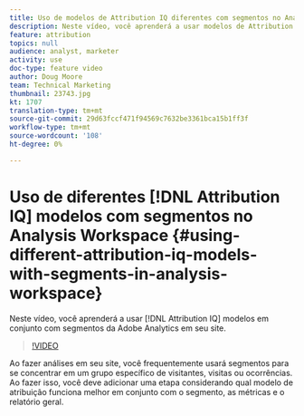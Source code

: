 ```yaml
---
title: Uso de modelos de Attribution IQ diferentes com segmentos no Analysis Workspace
description: Neste vídeo, você aprenderá a usar modelos de Attribution IQ em conjunto com segmentos do Adobe Analytics em seu site.
feature: attribution
topics: null
audience: analyst, marketer
activity: use
doc-type: feature video
author: Doug Moore
team: Technical Marketing
thumbnail: 23743.jpg
kt: 1707
translation-type: tm+mt
source-git-commit: 29d63fccf471f94569c7632be3361bca15b1ff3f
workflow-type: tm+mt
source-wordcount: '108'
ht-degree: 0%

---
```



# Uso de diferentes [!DNL Attribution IQ] modelos  com segmentos no Analysis Workspace {#using-different-attribution-iq-models-with-segments-in-analysis-workspace}

Neste vídeo, você aprenderá a usar [!DNL Attribution IQ] modelos  em conjunto com segmentos da Adobe Analytics em seu site.

>[!VIDEO](https://video.tv.adobe.com/v/23743/?quality=12)

Ao fazer análises em seu site, você frequentemente usará segmentos para se concentrar em um grupo específico de visitantes, visitas ou ocorrências. Ao fazer isso, você deve adicionar uma etapa considerando qual modelo de atribuição funciona melhor em conjunto com o segmento, as métricas e o relatório geral.
